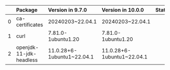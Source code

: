 <!-- markdown-link-check-disable -->

|    | Package                 | Version in 9.7.0           | Version in 10.0.0          | Status   |
|---:|:------------------------|:---------------------------|:---------------------------|:---------|
|  0 | ca-certificates         | 20240203~22.04.1           | 20240203~22.04.1           |          |
|  1 | curl                    | 7.81.0-1ubuntu1.20         | 7.81.0-1ubuntu1.20         |          |
|  2 | openjdk-11-jdk-headless | 11.0.28+6-1ubuntu1~22.04.1 | 11.0.28+6-1ubuntu1~22.04.1 |          |